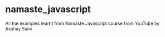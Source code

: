 # namaste_javascript
All the examples learnt from Namaste Javascript course from YouTube by Akshay Saini
